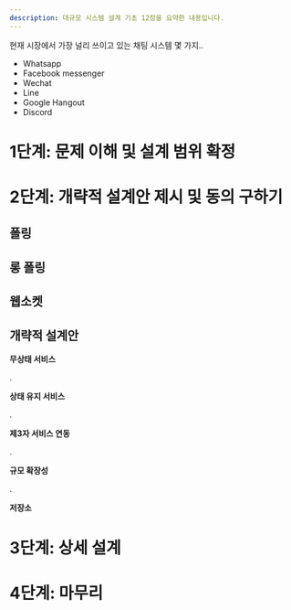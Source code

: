 ```yaml
---
description: 대규모 시스템 설계 기초 12장을 요약한 내용입니다.
---
```


현재 시장에서 가장 널리 쓰이고 있는 채팅 시스템 몇 가지..
- Whatsapp
- Facebook messenger
- Wechat
- Line
- Google Hangout
- Discord

# 1단계: 문제 이해 및 설계 범위 확정

# 2단계: 개략적 설계안 제시 및 동의 구하기

## 폴링

## 롱 폴링

## 웹소켓

## 개략적 설계안

**무상태 서비스**

.

**상태 유지 서비스**

.

**제3자 서비스 연동**

.

**규모 확장성**

.

**저장소**


# 3단계: 상세 설계

# 4단계: 마무리